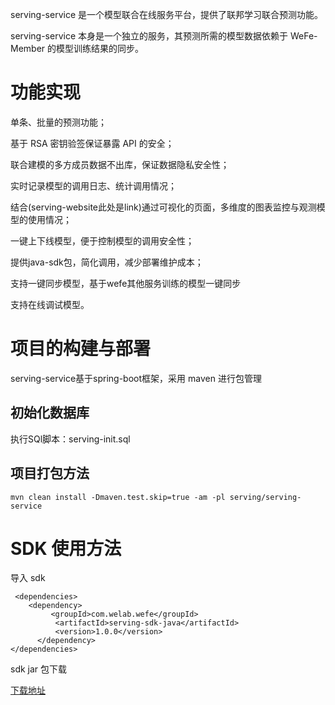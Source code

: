 serving-service 是一个模型联合在线服务平台，提供了联邦学习联合预测功能。

serving-service 本身是一个独立的服务，其预测所需的模型数据依赖于 WeFe-Member 的模型训练结果的同步。

# 功能实现

单条、批量的预测功能；

基于 RSA 密钥验签保证暴露 API 的安全；

联合建模的多方成员数据不出库，保证数据隐私安全性；

实时记录模型的调用日志、统计调用情况；

结合(serving-website此处是link)通过可视化的页面，多维度的图表监控与观测模型的使用情况；

一键上下线模型，便于控制模型的调用安全性；

提供java-sdk包，简化调用，减少部署维护成本；

支持一键同步模型，基于wefe其他服务训练的模型一键同步

支持在线调试模型。

# 项目的构建与部署

serving-service基于spring-boot框架，采用 maven 进行包管理

## 初始化数据库 

执行SQl脚本：serving-init.sql

## 项目打包方法

```
mvn clean install -Dmaven.test.skip=true -am -pl serving/serving-service
```

# SDK 使用方法

导入 sdk

```maven
 <dependencies>
    <dependency>
         <groupId>com.welab.wefe</groupId>
          <artifactId>serving-sdk-java</artifactId>
          <version>1.0.0</version>
      </dependency>
</dependencies>
```

sdk jar 包下载

[下载地址]()